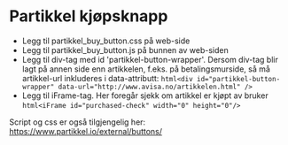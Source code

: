 # Partikkel kjøpsknapp

* Legg til partikkel_buy_button.css på web-side
* Legg til partikkel_buy_button.js på bunnen av web-siden
* Legg til div-tag med id 'partikkel-button-wrapper'. Dersom div-tag blir lagt på annen side enn artikkelen, f.eks. på betalingsmurside, så må artikkel-url inkluderes i data-attributt:
```html<div id="partikkel-button-wrapper" data-url="http://www.avisa.no/artikkelen.html" />```
* Legg til iFrame-tag. Her foregår sjekk om artikkel er kjøpt av bruker
```html<iFrame id="purchased-check" width="0" height="0"/>```

Script og css er også tilgjengelig her: https://www.partikkel.io/external/buttons/
